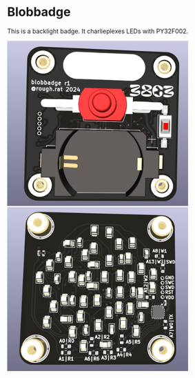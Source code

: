 # Blobbadge

This is a backlight badge. It charlieplexes LEDs with PY32F002.

<img src="img/back.png" width="420">
<img src="img/fron.png" width="420">
